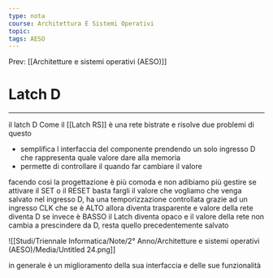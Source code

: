 ```yaml
---
type: nota
course: Architettura E Sistemi Operativi
topic: 
tags: AESO
---
```


Prev: [[Architetture e sistemi operativi (AESO)]]

# Latch D
---
il latch D Come il [[Latch RS]] è una rete bistrate e risolve due problemi di questo 

- semplifica l interfaccia del componente prendendo un solo ingresso D che rappresenta quale valore dare alla memoria
- permette di controllare il quando far cambiare il valore

facendo cosi la progettazione è più comoda e non adibiamo più gestire se attivare il SET o il RESET basta fargli il valore che vogliamo che venga salvato nel ingresso D, ha una temporizzazione controllata grazie ad un ingresso CLK che se è ALTO allora diventa trasparente  e valore della rete diventa D se invece è BASSO il Latch diventa opaco e il valore della rete non cambia  a prescindere da D, resta quello precedentemente salvato

![[Studi/Triennale Informatica/Note/2° Anno/Architetture e sistemi operativi (AESO)/Media/Untitled 24.png]]

in generale è un miglioramento della sua interfaccia e delle sue funzionalità
